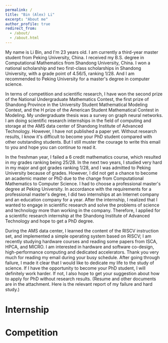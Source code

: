 ```yaml
---
permalink: /
title: "Bin (Alex) Li"
excerpt: "About me"
author_profile: true
redirect_from: 
  - /about/
  - /about.html
---
```


My name is Li Bin, and I'm 23 years old. I am currently a third-year master student from Peking University, China.  I received my B.S. degree in Computational Mathematics from Shandong University, China. I won a national scholarship and two first-class scholarships in Shandong University,  with a grade point of 4.56/5, ranking 1/28. And I am recommended to Peking University for a master's degree in computer science. 

In terms of competition and scientific research, I have won the second prize of the National Undergraduate Mathematics Contest, the first prize of Shandong Province in the University Student Mathematical Modeling Contest, and the H prize of the American Student Mathematical Contest in Modeling. My undergraduate thesis  was a survey on graph neural networks. I am doing scientific research internships in the field of computing and storage at the AMS data center of Shandong Institute of Advanced Technology.
However, I have not published a paper yet. Without research results, I know it's difficult to become your PhD student compared with other outstanding students. But I still muster the courage to write this email to you and hope you can continue to read it.

In the freshman year, I failed a 6 credit mathematics course, which resulted in my grades ranking being 25/28. In the next two years, I studied very hard  in my major and got grades ranking 1/28, and I was admitted to Peking University because of grades. However, I did not get a chance to become an academic master or PhD due to the change from Computational Mathematics to Computer Science. I had to choose a professional master's degree at Peking University. In accordance with the requirements for a professional master's degree, I did two internships at an Internet company and an education company for a year. After the internship, I realized that I wanted to engage in scientific research and solve the problems of science and technology more than working in the company. Therefore, I applied for a scientific research internship at the Shandong Institute of Advanced Technology and hope to get a PhD degree.

During the AMS data center, I learned the content of the RISCV instruction set, and implemented a simple operating system based on RISCV; I am recently studying hardware courses and reading some papers from  ISCA, HPCA, and MICRO. I am interested in hardware and software co-design, high-performance computing and dedicated accelerators.
Thank you very much for reading my email during your busy schedule. After going through failure, I made it clear that I would like to dedicate my life to the study of science. If I have the opportunity to become your PhD student, I will definitely work harder. If not, I also hope to get your suggestion about how to apply for PhD without research results. (Resume and other documents are in the attachment. Here is the relevant report of my failure and hard study.)

Internship
======


Competition
======

